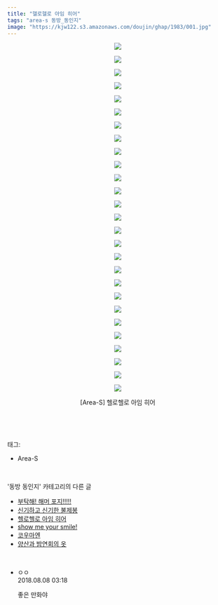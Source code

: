 ```yaml
---
title: "헬로헬로 아임 히어"
tags: "area-s 동방_동인지"
image: "https://kjw122.s3.amazonaws.com/doujin/ghap/1983/001.jpg"
---
```

<div class="article">
<p style="text-align: center; clear: none; float: none;"><img src="{{ site.imgserver5 }}/ghap/1983/001.jpg"/></p>
<p style="text-align: center; clear: none; float: none;"><img src="{{ site.imgserver5 }}/ghap/1983/002.jpg"/></p>
<p style="text-align: center; clear: none; float: none;"><img src="{{ site.imgserver5 }}/ghap/1983/003.jpg"/></p>
<p style="text-align: center; clear: none; float: none;"><img src="{{ site.imgserver5 }}/ghap/1983/004.jpg"/></p>
<p style="text-align: center; clear: none; float: none;"><img src="{{ site.imgserver5 }}/ghap/1983/005.jpg"/></p>
<p style="text-align: center; clear: none; float: none;"><img src="{{ site.imgserver5 }}/ghap/1983/006.jpg"/></p>
<p style="text-align: center; clear: none; float: none;"><img src="{{ site.imgserver5 }}/ghap/1983/007.jpg"/></p>
<p style="text-align: center; clear: none; float: none;"><img src="{{ site.imgserver5 }}/ghap/1983/008.jpg"/></p>
<p style="text-align: center; clear: none; float: none;"><img src="{{ site.imgserver5 }}/ghap/1983/009.jpg"/></p>
<p style="text-align: center; clear: none; float: none;"><img src="{{ site.imgserver5 }}/ghap/1983/010.jpg"/></p>
<p style="text-align: center; clear: none; float: none;"><img src="{{ site.imgserver5 }}/ghap/1983/011.jpg"/></p>
<p style="text-align: center; clear: none; float: none;"><img src="{{ site.imgserver5 }}/ghap/1983/012.jpg"/></p>
<p style="text-align: center; clear: none; float: none;"><img src="{{ site.imgserver5 }}/ghap/1983/013.jpg"/></p>
<p style="text-align: center; clear: none; float: none;"><img src="{{ site.imgserver5 }}/ghap/1983/014.jpg"/></p>
<p style="text-align: center; clear: none; float: none;"><img src="{{ site.imgserver5 }}/ghap/1983/015.jpg"/></p>
<p style="text-align: center; clear: none; float: none;"><img src="{{ site.imgserver5 }}/ghap/1983/016.jpg"/></p>
<p style="text-align: center; clear: none; float: none;"><img src="{{ site.imgserver5 }}/ghap/1983/017.jpg"/></p>
<p style="text-align: center; clear: none; float: none;"><img src="{{ site.imgserver5 }}/ghap/1983/018.jpg"/></p>
<p style="text-align: center; clear: none; float: none;"><img src="{{ site.imgserver5 }}/ghap/1983/019.jpg"/></p>
<p style="text-align: center; clear: none; float: none;"><img src="{{ site.imgserver5 }}/ghap/1983/020.jpg"/></p>
<p style="text-align: center; clear: none; float: none;"><img src="{{ site.imgserver5 }}/ghap/1983/021.jpg"/></p>
<p style="text-align: center; clear: none; float: none;"><img src="{{ site.imgserver5 }}/ghap/1983/022.jpg"/></p>
<p style="text-align: center; clear: none; float: none;"><img src="{{ site.imgserver5 }}/ghap/1983/023.jpg"/></p>
<p style="text-align: center; clear: none; float: none;"><img src="{{ site.imgserver5 }}/ghap/1983/024.jpg"/></p>
<p style="text-align: center; clear: none; float: none;"><img src="{{ site.imgserver5 }}/ghap/1983/025.jpg"/></p>
<p style="text-align: center; clear: none; float: none;"><img src="{{ site.imgserver5 }}/ghap/1983/026.jpg"/></p>
<p style="text-align: center; clear: none; float: none;"><img src="{{ site.imgserver5 }}/ghap/1983/027.jpg"/></p>
<p style="text-align: center; clear: none; float: none;">[Area-S] 헬로헬로 아임 히어</p>
<p><br/></p>
</div><br/>
<div class="tagTrail">
<p>태그: </p>
<ul>
<li>Area-S</li>
</ul>
</div><br/>
<div class="another">
<p>'동방 동인지' 카테고리의 다른 글</p>
<ul>
<li><a href="/ghap_1986">부탁해! 해머 포지!!!!!</a></li>
<li><a href="/ghap_1985">신기하고 신기한 불제봉</a></li>
<li><a href="/ghap_1983">헬로헬로 아임 히어</a></li>
<li><a href="/ghap_1982">show me your smile!</a></li>
<li><a href="/ghap_1981">코우마엔</a></li>
<li><a href="/ghap_1980">양산과 밤연회의 옷</a></li>
</ul>
</div><br/>
<div class="cb_module cb_fluid">
<div class="cb_wrt cb_profile">
<div class="comment">
<ul>
<li class="cb_thumb_off" id="comment15303076">
<div class="cb_comment_area">
<div class="cb_info_area">
<div class="cb_section">
<span class="cb_nick_name">ㅇㅇ</span>
</div>
<div class="cb_section">
<span class="cb_date">2018.08.08 03:18 </span>
</div>
</div>
<div class="cb_dsc_comment">
<p class="cb_dsc">
											좋은 만화야
										</p>
</div>
</div></li>
</ul>
</div>
</div><!-- commentList close -->
</div><br/>
